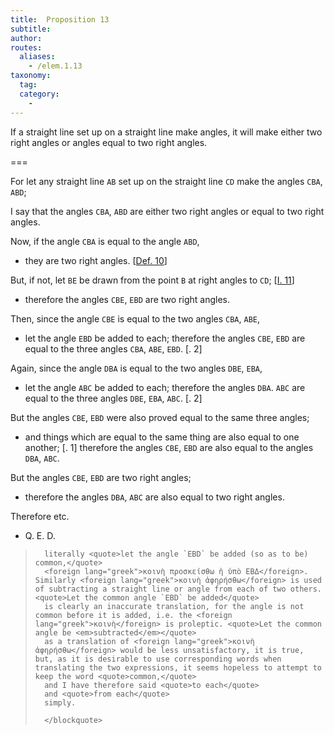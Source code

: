 ```yaml
---
title:  Proposition 13
subtitle:
author:
routes:
  aliases:
    - /elem.1.13
taxonomy:
  tag:
  category:
    -
---
```


If a straight line set up on a straight line make angles, it will make either two right angles or angles equal to two right angles.

===

For let any straight line `AB` set up on the straight line <lb n="5"/>`CD` make the angles `CBA`, `ABD`;

I say that the angles `CBA`, `ABD` are either two right angles or equal to two right angles. 


Now, if the angle `CBA` is equal to <lb n="10"/>the angle `ABD`, 

- they are two right angles. [<a href="/elem.1.def.10">Def. 10</a>]

But, if not, let `BE` be drawn from the point `B` at right angles to `CD`; [<a href="/elem.1.11">I. 11</a>] 

- therefore the angles `CBE`, `EBD` are two right angles.

<!-- <lb n="15"/> -->

Then, since the angle `CBE` is equal to the two angles `CBA`, `ABE`, 

- let the angle `EBD` be added to each; therefore the angles `CBE`, `EBD` are equal to the three angles `CBA`, `ABE`, `EBD`. [<title>C. N</title>. 2]

<!-- <lb n="20"/> -->

Again, since the angle `DBA` is equal to the two angles `DBE`, `EBA`, 

- let the angle `ABC` be added to each; therefore the angles `DBA`. `ABC` are equal to the three angles `DBE`, `EBA`, `ABC`. [<title>C. N</title>. 2]

<!-- <lb n="25"/> -->

But the angles `CBE`, `EBD` were also proved equal to the same three angles; 

- and things which are equal to the same thing are also equal to one another; [<title>C. N</title>. 1] therefore the angles `CBE`, `EBD` are also equal to the <lb n="30"/>angles `DBA`, `ABC`.

<pb n="276"/>But the angles `CBE`, `EBD` are two right angles; 

- therefore the angles `DBA`, `ABC` are also equal to two right angles.

Therefore etc.



- Q. E. D.

<blockquote n="17. let the angle EBD be added to each," class="crit" place="unspecified" anchored="yes">

      literally <quote>let the angle `EBD` be added (so as to be) common,</quote>
      <foreign lang="greek">κοινὴ προσκείσθω ἡ ὑπὸ ΕΒΔ</foreign>. Similarly <foreign lang="greek">κοινὴ ἀφηρήσθω</foreign> is used of subtracting a straight line or angle from each of two others. <quote>Let the common angle `EBD` be added</quote>
      is clearly an inaccurate translation, for the angle is not common before it is added, i.e. the <foreign lang="greek">κοινὴ</foreign> is proleptic. <quote>Let the common angle be <em>subtracted</em></quote>
      as a translation of <foreign lang="greek">κοινὴ ἀφηρήσθω</foreign> would be less unsatisfactory, it is true, but, as it is desirable to use corresponding words when translating the two expressions, it seems hopeless to attempt to keep the word <quote>common,</quote>
      and I have therefore said <quote>to each</quote>
      and <quote>from each</quote>
      simply.

      </blockquote>
